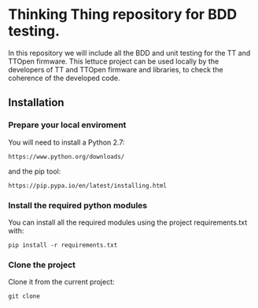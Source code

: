 # Thinking Thing repository for BDD testing.

In this repository we will include all the BDD and unit testing for the TT and TTOpen firmware. This lettuce project can be used locally by the developers of TT and TTOpen firmware and libraries, to check the coherence of the developed code.

## Installation

### Prepare your local enviroment

You will need to install a Python 2.7:

	https://www.python.org/downloads/

and the pip tool:

	https://pip.pypa.io/en/latest/installing.html
	
### Install the required python modules
	
You can install all the required modules using the project requirements.txt with:

	pip install -r requirements.txt
	
### Clone the project

Clone it from the current project:

	git clone 
